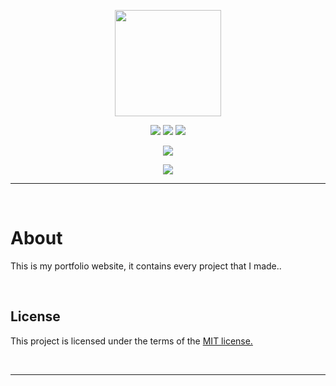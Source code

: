 <p align="center">
  <img width="170px" height="170px" src="https://user-images.githubusercontent.com/73148019/142674811-096a3cdd-56a9-4b63-9256-bc366f1f05dd.png">
</p>

<p align="center">
  <img src="https://img.shields.io/badge/HTML5-E34F26?style=for-the-badge&logo=html5&logoColor=white">
  <img src="https://img.shields.io/badge/CSS3-1572B6?style=for-the-badge&logo=css3&logoColor=white">
  <img src="https://img.shields.io/badge/JavaScript-323330?style=for-the-badge&logo=javascript&logoColor=F7DF1E">
</p>

<p align="center">
  <img src="https://img.shields.io/badge/Visual_Studio_Code-0078D4?style=for-the-badge&logo=visual%20studio%20code&logoColor=white">
</p>

<p align="center">
  <a href="https://github.com/arriaoedu123/portfolio-website/blob/main/LICENSE">
  <img src="https://img.shields.io/badge/license-MIT-yellow?style=for-the-badge"/>
  </a>
</p>
  
***
 
<br>

# About

This is my portfolio website, it contains every project that I made.</a>.

<br>

## License

This project is licensed under the terms of the <a href="https://github.com/arriaoedu123/portfolio-website/blob/main/LICENSE">MIT license.</a>

<br>
  
***
